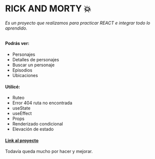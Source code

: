 # RICK AND MORTY 💥

###### Es un proyecto que realizamos para practicar REACT e integrar todo lo aprendido.

#### Podrás ver:

- Personajes
- Detalles de personajes
- Buscar un personaje
- Episodios
- Ubicaciones

#### Utilicé:

- Ruteo
- Error 404 ruta no encontrada
- useState
- useEffect
- Props
- Renderizado condicional
- Elevación de estado

#### [Link al proyecto](https://main--rick-and-morty-react-sass.netlify.app/)

Todavía queda mucho por hacer y mejorar.
